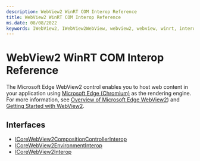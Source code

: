 ```yaml
---
description: WebView2 WinRT COM Interop Reference
title: WebView2 WinRT COM Interop Reference
ms.date: 08/08/2022
keywords: IWebView2, IWebView2WebView, webview2, webview, winrt, interop, edge, ICoreWebView2, ICoreWebView2Controller, ICoreWebView2Interop, browser control, edge html
---
```


# WebView2 WinRT COM Interop Reference

The Microsoft Edge WebView2 control enables you to host web content in your application using [Microsoft Edge \(Chromium\)](https://www.microsoftedgeinsider.com) as the rendering engine.  For more information, see [Overview of Microsoft Edge WebView2](/microsoft-edge/webview2/index)) and [Getting Started with WebView2](/microsoft-edge/webview2/gettingstarted/win32).

## Interfaces

* [ICoreWebView2CompositionControllerInterop](icorewebview2compositioncontrollerinterop.md)
* [ICoreWebView2EnvironmentInterop](icorewebview2environmentinterop.md)
* [ICoreWebView2Interop](icorewebview2interop.md)
